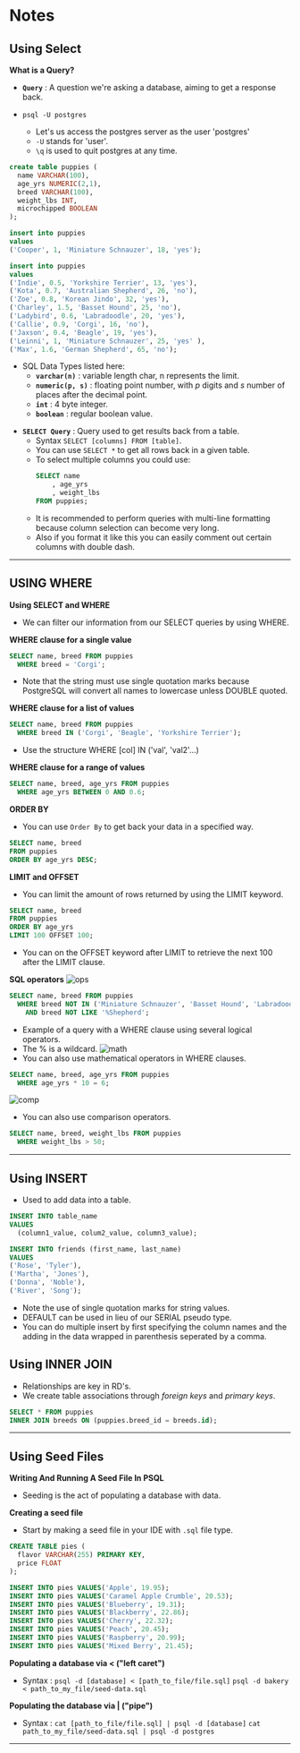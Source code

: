 # **Notes**

## **Using Select**

**What is a Query?**

- **`Query`** : A question we're asking a database, aiming to get a response back.

- `psql -U postgres`
  - Let's us access the postgres server as the user 'postgres'
  - `-U` stands for 'user'.
  - `\q` is used to quit postgres at any time.

```sql
create table puppies (
  name VARCHAR(100),
  age_yrs NUMERIC(2,1),
  breed VARCHAR(100),
  weight_lbs INT,
  microchipped BOOLEAN
);

insert into puppies
values
('Cooper', 1, 'Miniature Schnauzer', 18, 'yes');

insert into puppies
values
('Indie', 0.5, 'Yorkshire Terrier', 13, 'yes'),
('Kota', 0.7, 'Australian Shepherd', 26, 'no'),
('Zoe', 0.8, 'Korean Jindo', 32, 'yes'),
('Charley', 1.5, 'Basset Hound', 25, 'no'),
('Ladybird', 0.6, 'Labradoodle', 20, 'yes'),
('Callie', 0.9, 'Corgi', 16, 'no'),
('Jaxson', 0.4, 'Beagle', 19, 'yes'),
('Leinni', 1, 'Miniature Schnauzer', 25, 'yes' ),
('Max', 1.6, 'German Shepherd', 65, 'no');
```

- SQL Data Types listed here:
  - **`varchar(n)`** : variable length char, n represents the limit.
  - **`numeric(p, s)`** : floating point number, with _p_ digits and _s_ number of places after the decimal point.
  - **`int`** : 4 byte integer.
  - **`boolean`** : regular boolean value.

* **`SELECT Query`** : Query used to get results back from a table.
  - Syntax `SELECT [columns] FROM [table]`.
  - You can use `SELECT *` to get all rows back in a given table.
  - To select multiple columns you could use:
    ```sql
    SELECT name
        , age_yrs
        , weight_lbs
    FROM puppies;
    ```
  - It is recommended to perform queries with multi-line formatting because column selection can become very long.
  - Also if you format it like this you can easily comment out certain columns with double dash.

---

## **USING WHERE**

**Using SELECT and WHERE**

- We can filter our information from our SELECT queries by using WHERE.

**WHERE clause for a single value**

```sql
SELECT name, breed FROM puppies
  WHERE breed = 'Corgi';
```

- Note that the string must use single quotation marks because PostgreSQL will convert all names to lowercase unless DOUBLE quoted.

**WHERE clause for a list of values**

```sql
SELECT name, breed FROM puppies
  WHERE breed IN ('Corgi', 'Beagle', 'Yorkshire Terrier');
```

- Use the structure WHERE [col] IN ('val', 'val2'...)

**WHERE clause for a range of values**

```sql
SELECT name, breed, age_yrs FROM puppies
  WHERE age_yrs BETWEEN 0 AND 0.6;
```

**ORDER BY**

- You can use `Order By` to get back your data in a specified way.

```sql
SELECT name, breed
FROM puppies
ORDER BY age_yrs DESC;
```

**LIMIT and OFFSET**

- You can limit the amount of rows returned by using the LIMIT keyword.

```sql
SELECT name, breed
FROM puppies
ORDER BY age_yrs
LIMIT 100 OFFSET 100;
```

- You can on the OFFSET keyword after LIMIT to retrieve the next 100 after the LIMIT clause.

**SQL operators**
![ops](https://i.gyazo.com/518d4c03adb94c682e849531fadd9b64.png)

```sql
SELECT name, breed FROM puppies
  WHERE breed NOT IN ('Miniature Schnauzer', 'Basset Hound', 'Labradoodle')
    AND breed NOT LIKE '%Shepherd';
```

- Example of a query with a WHERE clause using several logical operators.
- The % is a wildcard.
  ![math](https://i.gyazo.com/faa67eadb851f326ef8847162dccb9c6.png)
- You can also use mathematical operators in WHERE clauses.

```sql
SELECT name, breed, age_yrs FROM puppies
  WHERE age_yrs * 10 = 6;
```

![comp](https://i.gyazo.com/46ce9306ea72228a79f9c27a9666c3e9.png)

- You can also use comparison operators.

```sql
SELECT name, breed, weight_lbs FROM puppies
  WHERE weight_lbs > 50;
```

---

## **Using INSERT**

- Used to add data into a table.

```sql
INSERT INTO table_name
VALUES
  (column1_value, colum2_value, column3_value);

INSERT INTO friends (first_name, last_name)
VALUES
('Rose', 'Tyler'),
('Martha', 'Jones'),
('Donna', 'Noble'),
('River', 'Song');
```

- Note the use of single quotation marks for string values.
- DEFAULT can be used in lieu of our SERIAL pseudo type.
- You can do multiple insert by first specifying the column names and the adding in the data wrapped in parenthesis seperated by a comma.

## **Using INNER JOIN**

- Relationships are key in RD's.
- We create table associations through _foreign keys_ and _primary keys_.

```sql
SELECT * FROM puppies
INNER JOIN breeds ON (puppies.breed_id = breeds.id);
```

---

## **Using Seed Files**

**Writing And Running A Seed File In PSQL**

- Seeding is the act of populating a database with data.

**Creating a seed file**

- Start by making a seed file in your IDE with `.sql` file type.

```sql
CREATE TABLE pies (
  flavor VARCHAR(255) PRIMARY KEY,
  price FLOAT
);

INSERT INTO pies VALUES('Apple', 19.95);
INSERT INTO pies VALUES('Caramel Apple Crumble', 20.53);
INSERT INTO pies VALUES('Blueberry', 19.31);
INSERT INTO pies VALUES('Blackberry', 22.86);
INSERT INTO pies VALUES('Cherry', 22.32);
INSERT INTO pies VALUES('Peach', 20.45);
INSERT INTO pies VALUES('Raspberry', 20.99);
INSERT INTO pies VALUES('Mixed Berry', 21.45);
```

**Populating a database via < ("left caret")**

- Syntax :
  `psql -d [database] < [path_to_file/file.sql]`
  `psql -d bakery < path_to_my_file/seed-data.sql`

**Populating the database via | ("pipe")**

- Syntax :
  `cat [path_to_file/file.sql] | psql -d [database]`
  `cat path_to_my_file/seed-data.sql | psql -d postgres`

---
